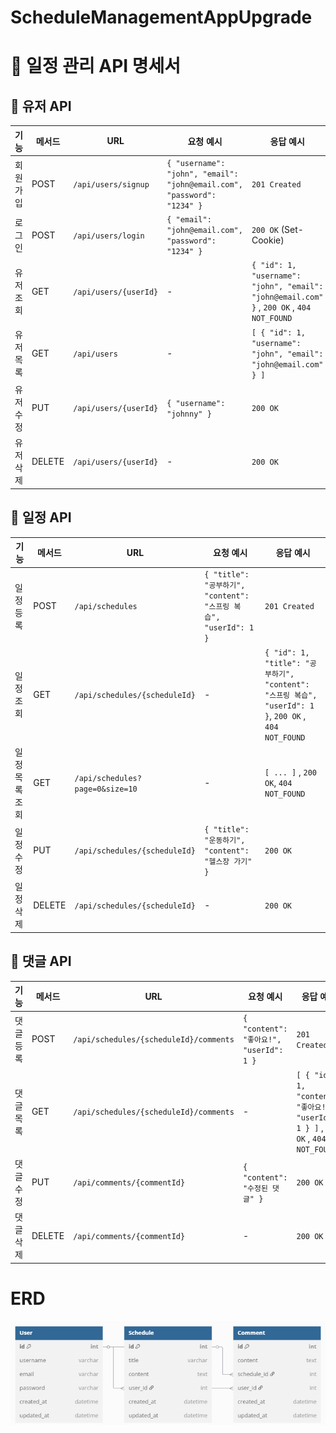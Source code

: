 # ScheduleManagementAppUpgrade

# 📘 일정 관리 API 명세서

## 👤 유저 API

| 기능 | 메서드 | URL | 요청 예시 | 응답 예시 |
|------|--------|-----|-----------|-----------|
| 회원가입 | POST | `/api/users/signup` | `{ "username": "john", "email": "john@email.com", "password": "1234" }` | `201 Created` |
| 로그인 | POST | `/api/users/login` | `{ "email": "john@email.com", "password": "1234" }` | `200 OK` (Set-Cookie) |
| 유저 조회 | GET | `/api/users/{userId}` | - | `{ "id": 1, "username": "john", "email": "john@email.com" }` ,  `200 OK`  ,   `404 NOT_FOUND`  |
| 유저 목록 | GET | `/api/users` | - | `[ { "id": 1, "username": "john", "email": "john@email.com" } ]` |
| 유저 수정 | PUT | `/api/users/{userId}` | `{ "username": "johnny" }` | `200 OK` |
| 유저 삭제 | DELETE | `/api/users/{userId}` | - | `200 OK` |

## 📅 일정 API

| 기능 | 메서드 | URL | 요청 예시 | 응답 예시 |
|------|--------|-----|-----------|-----------|
| 일정 등록 | POST | `/api/schedules` | `{ "title": "공부하기", "content": "스프링 복습", "userId": 1 }` | `201 Created` |
| 일정 조회 | GET | `/api/schedules/{scheduleId}` | - | `{ "id": 1, "title": "공부하기", "content": "스프링 복습", "userId": 1 }`,   `200 OK`  ,   `404 NOT_FOUND` |
| 일정 목록 조회 | GET | `/api/schedules?page=0&size=10` | - | `[ ... ]` , `200 OK`, `404 NOT_FOUND`|
| 일정 수정 | PUT | `/api/schedules/{scheduleId}` | `{ "title": "운동하기", "content": "헬스장 가기" }` | `200 OK` |
| 일정 삭제 | DELETE | `/api/schedules/{scheduleId}` | - | `200 OK` |

## 💬 댓글 API

| 기능 | 메서드 | URL | 요청 예시 | 응답 예시 |
|------|--------|-----|-----------|-----------|
| 댓글 등록 | POST | `/api/schedules/{scheduleId}/comments` | `{ "content": "좋아요!", "userId": 1 }` | `201 Created` |
| 댓글 목록 | GET | `/api/schedules/{scheduleId}/comments` | - | `[ { "id": 1, "content": "좋아요!", "userId": 1 } ]` ,   `200 OK`  ,   `404 NOT_FOUND` |
| 댓글 수정 | PUT | `/api/comments/{commentId}` | `{ "content": "수정된 댓글" }` | `200 OK` |
| 댓글 삭제 | DELETE | `/api/comments/{commentId}` | - | `200 OK` |

# ERD
![ERD](./ERD2.png)
